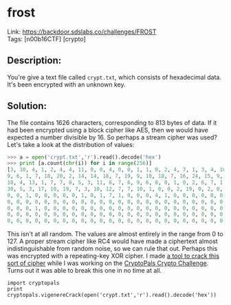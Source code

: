 frost
=====

Link: https://backdoor.sdslabs.co/challenges/FROST \
Tags: [n00b16CTF] [crypto]

Description:
------------

You're give a text file called `crypt.txt`, which consists of hexadecimal data. It's been encrypted with an unknown key.

Solution:
---------

The file contains 1626 characters, corresponding to 813 bytes of data. If it had been encrypted using a block cipher like AES, then we would have expected a number divisible by 16. So perhaps a stream cipher was used? Let's take a look at the distribution of values:

```python
>>> a = open('crypt.txt','r').read().decode('hex')
>>> print [a.count(chr(i)) for i in range(256)]
[3, 10, 4, 1, 2, 4, 4, 11, 0, 0, 4, 0, 0, 1, 1, 0, 2, 4, 7, 1, 3, 4, 10, 33, 1, 24, 2, 9,
9, 6, 1, 7, 18, 20, 2, 14, 14, 18, 7, 19, 9, 10, 18, 7, 16, 24, 15, 9, 13, 6, 4, 6, 0, 0,
10, 4, 13, 1, 7, 7, 8, 5, 3, 11, 8, 7, 6, 9, 6, 8, 0, 1, 0, 2, 6, 7, 1, 7, 6, 1, 6, 7, 9,
30, 5, 3, 17, 10, 19, 7, 3, 10, 12, 7, 7, 10, 1, 0, 0, 2, 19, 0, 2, 0, 23, 0, 2, 21, 0, 1,
0, 0, 1, 0, 0, 0, 0, 0, 1, 0, 1, 7, 1, 0, 0, 0, 4, 1, 0, 0, 0, 0, 0, 0, 0, 0, 0, 0, 0, 0,
0, 0, 0, 0, 0, 0, 0, 0, 0, 0, 0, 0, 0, 0, 0, 0, 0, 0, 0, 0, 0, 0, 0, 0, 0, 0, 0, 0, 0, 1,
0, 0, 0, 1, 0, 0, 0, 0, 0, 0, 0, 0, 0, 0, 0, 0, 0, 0, 0, 0, 0, 0, 0, 0, 0, 0, 1, 0, 0, 0,
0, 0, 0, 0, 0, 0, 0, 0, 0, 0, 0, 0, 0, 0, 0, 0, 0, 0, 0, 0, 0, 0, 0, 0, 0, 0, 0, 0, 0, 0,
0, 0, 0, 0, 0, 0, 0, 0, 0, 0, 0, 0, 0, 0, 0, 0, 0, 0, 0, 0, 0, 0, 0, 0, 0, 0]
```

This isn't at all random. The values are almost entirely in the range from 0 to 127. A proper stream cipher like RC4 would have made a ciphertext almost indistinguishable from random noise, so we can rule that out. Perhaps this was encrypted with a repeating-key XOR cipher. I made [a tool to crack this sort of cipher](../_lib/cryptopals.py) while I was working on the [CryptoPals Crypto Challenge](https://cryptopals.com/). Turns out it was able to break this one in no time at all.

```
import cryptopals
print cryptopals.vigenereCrack(open('crypt.txt','r').read().decode('hex'))
```
